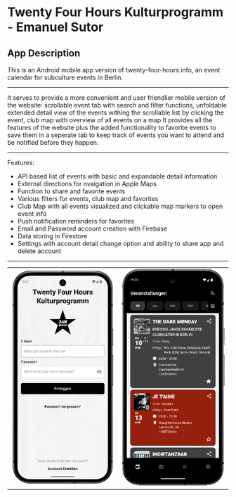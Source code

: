 #  Twenty Four Hours Kulturprogramm - Emanuel Sutor

## App Description

This is an Android mobile app version of twenty-four-hours.info, an event calendar for subculture events in Berlin.

---

It serves to provide a more convenient and user friendlier mobile version of the website: scrollable event tab with search and filter functions, unfoldable extended detail view of the events withing the scrollable list by clicking the event, club map with overview of all events on a map
It provides all the features of the website plus the added functionality to favorite events to save them in a seperate tab to keep track of events you want to attend and be notified before they happen.

---

Features:
- API based list of events with basic and expandable detail information
- External directions for nvaigation in Apple Maps
- Function to share and favorite events
- Various filters for events, club map and favorites
- Club Map with all events visualized and clickable map markers to open event info
- Push notification reminders for favorites
- Email and Password account creation with Firebase
- Data storing in Firestore
- Settings with account detail change option and ability to share app and delete account

---

<div align="center">
<table>
  <tr>
    <td>
      <img src="login.png" alt="Image 1" width="300">
    </td>
    <td>
      <img src="events.png" alt="Image 2" width="300">
    </td>
  </tr>
</table>
</div>
